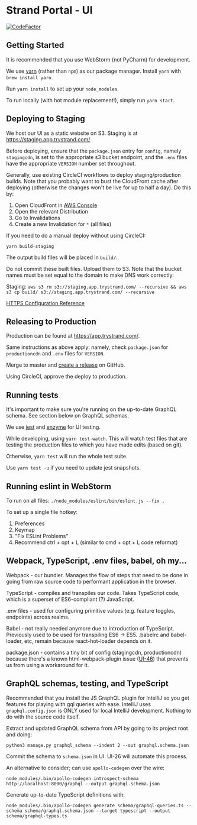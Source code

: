 # Strand Portal - UI

[![CodeFactor](https://www.codefactor.io/repository/github/solutionloft/strand-ui/badge)](https://www.codefactor.io/repository/github/solutionloft/strand-ui)

## Getting Started

It is recommended that you use WebStorm (not PyCharm) for development.

We use [yarn](https://yarnpkg.com/en/) (rather than `npm`) as our package manager. Install `yarn` with `brew install yarn`.

Run `yarn install` to set up your `node_modules`.

To run locally (with hot module replacement!), simply run `yarn start`.

## Deploying to Staging

We host our UI as a static website on S3. Staging is at https://staging.app.trystrand.com/

Before deploying, ensure that the `package.json` entry for `config`, namely `stagingcdn`, is
set to the appropriate s3 bucket endpoint, and the `.env` files have the appropriate `VERSION` number set throughout.

Generally, use existing CircleCI workflows to deploy staging/production builds. Note that you probably want to bust
the CloudFront cache after deploying (otherwise the changes won't be live for up to half a day). Do this by:
1) Open CloudFront in [AWS Console](https://console.aws.amazon.com/cloudfront) 
2) Open the relevant Distribution
3) Go to Invalidations
4) Create a new Invalidation for `*` (all files)

If you need to do a manual deploy without using CircleCI:

`yarn build-staging`

The output build files will be placed in `build/`.

Do not commit these built files. Upload them to S3. Note that the bucket names must be set equal to the domain to make DNS work correctly:

Staging: `aws s3 rm s3://staging.app.trystrand.com/ --recursive && aws s3 cp build/ s3://staging.app.trystrand.com/ --recursive`

[HTTPS Configuration Reference](https://medium.com/@sbuckpesch/setup-aws-s3-static-website-hosting-using-ssl-acm-34d41d32e394)

## Releasing to Production

Production can be found at  https://app.trystrand.com/.

Same instructions as above apply: namely, check `package.json` for `productioncdn` and `.env` files for `VERSION`.

Merge to master and [create a release](https://help.github.com/articles/creating-releases/) on GitHub.

Using CircleCI, approve the deploy to production.

## Running tests

It's important to make sure you're running on the up-to-date GraphQL schema. See section below on GraphQL schemas.

We use [jest](https://github.com/facebook/jest) and [enzyme](https://github.com/airbnb/enzyme) for UI testing.

While developing, using `yarn test-watch`. This will watch test files that are testing the production files to which you have made edits (based on git).

Otherwise, `yarn test` will run the whole test suite.

Use `yarn test -u` if you need to update jest snapshots.

## Running eslint in WebStorm

To run on all files: `./node_modules/eslint/bin/eslint.js --fix .`

To set up a single file hotkey:
1) Preferences
2) Keymap
3) "Fix ESLint Problems"
4) Recommend ctrl + opt + L (similar to cmd + opt + L code reformat) 

## Webpack, TypeScript, .env files, babel, oh my...

Webpack - our bundler. Manages the flow of steps that need to be done in going from raw source code to performant
application in the browser.

TypeScript - compiles and transpiles our code. Takes TypeScript code, which is a superset of ES6-compliant (?) JavaScript.

.env files - used for configuring primitive values (e.g. feature toggles, endpoints) across realms.

Babel - not really needed anymore due to introduction of TypeScript. Previously used to be used for transpiling ES6 -> ES5.
.babelrc and babel-loader, etc, remain because react-hot-loader depends on it.

package.json - contains a tiny bit of config (stagingcdn, productioncdn) because there's a known html-webpack-plugin
issue ([UI-46](https://solutionloft.atlassian.net/browse/UI-46)) that prevents us from using a workaround for it. 

## GraphQL schemas, testing, and TypeScript

Recommended that you install the JS GraphQL plugin for IntelliJ so you get features for playing with gql queries with ease.
IntelliJ uses `graphql.config.json` is ONLY used for local IntelliJ development. Nothing to do with the source code itself.
 

Extract and updated GraphQL schema from API by going to its project root and doing:

`python3 manage.py graphql_schema --indent 2 --out graphql.schema.json`

Commit the schema to `schema.json` in UI. UI-26 will automate this process.

An alternative to consider; can use `apollo-codegen` over the wire:

`node_modules/.bin/apollo-codegen introspect-schema http://localhost:8000/graphql --output graphql.schema.json`
 
Generate up-to-date TypeScript definitions with:

`node_modules/.bin/apollo-codegen generate schema/graphql-queries.ts --schema schema/graphql.schema.json --target typescript --output schema/graphql-types.ts`